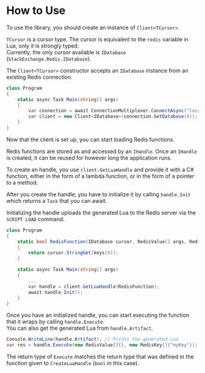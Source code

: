 # How to Use
To use the library, you should create an instance of `Client<TCursor>`. 

`TCursor` is a cursor type. The cursor is equivalent to the `redis` variable in Lua, only it is strongly typed.  
Currently, the only cursor available is `IDatabase` (`StackExchange.Redis.IDatabase`).   

The `Client<TCursor>` constructor accepts an `IDatabase` instance from an existing Redis connection.

```C#
class Program
{
    static async Task Main(string[] args)
    {
        var connection = await ConnectionMultiplexer.ConnectAsync("localhost");
        var client = new Client<IDatabase>(connection.GetDatabase(0));
    }
}
```

Now that the client is set up, you can start loading Redis functions.  

Redis functions are stored as and accessed by an `IHandle`. Once an `IHandle` is created, it can be reused for however long the application runs.  

To create an handle, you use `client.GetLuaHandle` and provide it with a C# function, either in the form of a lambda function, or in the form of a pointer to a method.  

After you create the handle, you have to initialize it by calling `handle.Init` which returns a `Task` that you can await.  

Initializing the handle uploads the generated Lua to the Redis server via the `SCRIPT LOAD` command.  

```C#
class Program
{
    static bool RedisFunction(IDatabase cursor, RedisValue[] args, RedisKey[] keys)
    {
        return cursor.StringGet(keys[0]);
    }

    static async Task Main(string[] args)
    {
        ...
        var handle = client.GetLuaHandle(RedisFunction);
        await handle.Init();
    }
}
```

Once you have an initialized handle, you can start executing the function that it wraps by calling `handle.Execute`.  
You can also get the generated Lua from `handle.Artifact`.  

```C#
Console.WriteLine(handle.Artifact); // Prints the generated Lua
var res = handle.Execute(new RedisValue[]{}, new RedisKey[]{"myKey"});
```  

The return type of `Execute` matches the return type that was defined in the function given to `CreateLuaHandle` (`bool` in this case).  